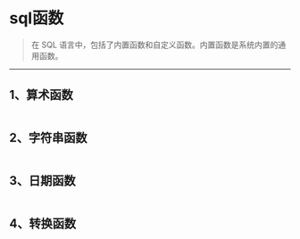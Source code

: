 # sql函数
> 在 SQL 语言中，包括了内置函数和自定义函数。内置函数是系统内置的通用函数。
---

## 1、算术函数
```

```

## 2、字符串函数
```

```

## 3、日期函数
```

```

## 4、转换函数
```

```
